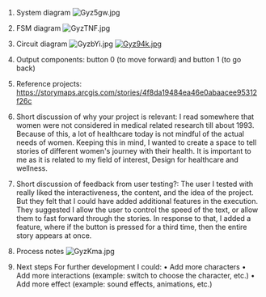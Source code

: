 1. System diagram
![Gyz5gw.jpg](https://imgpile.com/images/Gyz5gw.jpg)

2. FSM diagram 
![GyzTNF.jpg](https://imgpile.com/images/GyzTNF.jpg)

3. Circuit diagram
![GyzbYi.jpg](https://imgpile.com/images/GyzbYi.jpg)
[![Gyz94k.jpg](https://imgpile.com/images/Gyz94k.jpg)](https://imgpile.com/i/Gyz94k)

4. Output components: button 0 (to move forward) and button 1 (to go back)

5. Reference projects: https://storymaps.arcgis.com/stories/4f8da19484ea46e0abaacee95312f26c 

6. Short discussion of why your project is relevant:  I read somewhere that women were not considered in medical related research till about 1993. Because of this, a lot of healthcare today is not mindful of the actual needs of women. Keeping this in mind, I wanted to create a space to tell stories of different women's journey with their health. It is important to me as it is related to my field of interest, Design for healthcare and wellness. 

7. Short discussion of feedback from user testing?: The user I tested with really liked the interactiveness, the content, and the idea of the project. But they felt that I could have added additional features in the execution. They suggested I allow the user to control the speed of the text, or allow them to fast forward through the stories. In response to that, I added a feature, where if the button is pressed for a third time, then the entire story appears at once. 

8. Process notes 
![GyzKma.jpg](https://imgpile.com/images/GyzKma.jpg)

9. Next steps 
For further development I could: 
• Add more characters 
• Add more interactions (example: switch to choose the character, etc.)
• Add more effect (example: sound effects, animations, etc.)

